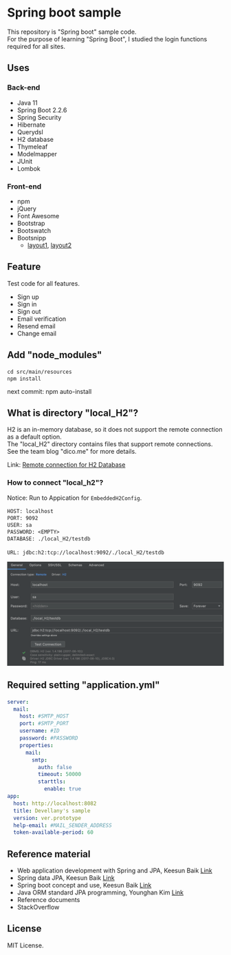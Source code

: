# Spring boot sample
This repository is "Spring boot" sample code.  
For the purpose of learning "Spring Boot", I studied the login functions required for all sites.


## Uses
### Back-end
- Java 11
- Spring Boot 2.2.6
- Spring Security
- Hibernate
- Querydsl
- H2 database
- Thymeleaf
- Modelmapper
- JUnit
- Lombok

### Front-end
- npm
- jQuery
- Font Awesome
- Bootstrap
- Bootswatch
- Bootsnipp
  - [layout1](https://bootsnipp.com/snippets/7nk08), [layout2](https://bootsnipp.com/snippets/Q0dAX)


## Feature
Test code for all features.
- Sign up
- Sign in
- Sign out
- Email verification
- Resend email
- Change email

## Add "node_modules"
``` shell
cd src/main/resources
npm install
```
next commit: npm auto-install


## What is directory "local_H2"?
H2 is an in-memory database, so it does not support the remote connection as a default option.  
The "local_H2" directory contains files that support remote connections.  
See the team blog "dico.me" for more details.

Link: [Remote connection for H2 Database](https://dico.me/java/articles/241)

### How to connect "local_h2"?
Notice: Run to Appication for `EmbeddedH2Config`.
```
HOST: localhost
PORT: 9092
USER: sa
PASSWORD: <EMPTY>
DATABASE: ./local_H2/testdb

URL: jdbc:h2:tcp://localhost:9092/./local_H2/testdb
```
<img src="local_H2/local_h2_config.png" alt="H2 config"/>

## Required setting "application.yml"
``` yaml
server:
  mail:
    host: #SMTP_HOST
    port: #SMTP_PORT
    username: #ID
    password: #PASSWORD
    properties:
      mail:
        smtp:
          auth: false
          timeout: 50000
          starttls:
            enable: true
app:
  host: http://localhost:8082
  title: Devellany's sample
  version: ver.prototype
  help-email: #MAIL_SENDER_ADDRESS
  token-available-period: 60

```


## Reference material
- Web application development with Spring and JPA, Keesun Baik [Link](https://www.inflearn.com/course/%EC%8A%A4%ED%94%84%EB%A7%81-JPA-%EC%9B%B9%EC%95%B1)
- Spring data JPA, Keesun Baik [Link](https://www.inflearn.com/course/%EC%8A%A4%ED%94%84%EB%A7%81-%EB%8D%B0%EC%9D%B4%ED%84%B0-jpa)
- Spring boot concept and use, Keesun Baik [Link](https://www.inflearn.com/course/%EC%8A%A4%ED%94%84%EB%A7%81%EB%B6%80%ED%8A%B8)
- Java ORM standard JPA programming, Younghan Kim [Link](http://www.kyobobook.co.kr/product/detailViewKor.laf?barcode=9788960777330)
- Reference documents
- StackOverflow

## License
MIT License.